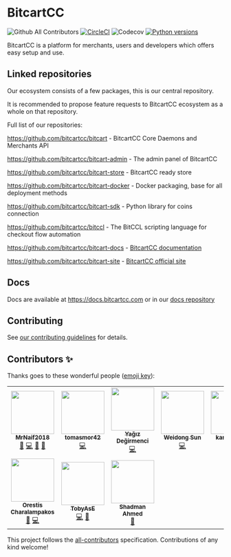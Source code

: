 # BitcartCC
![Github All Contributors](https://img.shields.io/github/all-contributors/bitcartcc/bitcart?style=flat-square)
[![CircleCI](https://circleci.com/gh/bitcartcc/bitcart.svg?style=svg)](https://circleci.com/gh/bitcartcc/bitcart)
![Codecov](https://img.shields.io/codecov/c/github/bitcartcc/bitcart?style=flat-square)
[![Python versions](https://img.shields.io/pypi/pyversions/bitcart?style=flat-square)](https://docs.bitcartcc.com)

BitcartCC is a platform for merchants, users and developers which offers easy setup and use.

Linked repositories
-------------------
Our ecosystem consists of a few packages, this is our central repository.

It is recommended to propose feature requests to BitcartCC ecosystem as a whole on that repository.

Full list of our repositories:

https://github.com/bitcartcc/bitcart - BitcartCC Core Daemons and Merchants API

https://github.com/bitcartcc/bitcart-admin - The admin panel of BitcartCC

https://github.com/bitcartcc/bitcart-store - BitcartCC ready store

https://github.com/bitcartcc/bitcart-docker - Docker packaging, base for all deployment methods

https://github.com/bitcartcc/bitcart-sdk - Python library for coins connection

https://github.com/bitcartcc/bitccl - The BitCCL scripting language for checkout flow automation

https://github.com/bitcartcc/bitcart-docs - [BitcartCC documentation](https://docs.bitcartcc.com)

https://github.com/bitcartcc/bitcart-site - [BitcartCC official site](https://bitcartcc.com)

Docs
----
Docs are available at https://docs.bitcartcc.com or in our [docs repository](https://github.com/bitcartcc/bitcart-docs)

Contributing
------------
See [our contributing guidelines](https://github.com/bitcartcc/bitcart/blob/master/CONTRIBUTING.md) for details.

## Contributors ✨

Thanks goes to these wonderful people ([emoji key](https://allcontributors.org/docs/en/emoji-key)):

<!-- ALL-CONTRIBUTORS-LIST:START - Do not remove or modify this section -->
<!-- prettier-ignore-start -->
<!-- markdownlint-disable -->
<table>
  <tr>
    <td align="center"><a href="https://github.com/MrNaif2018"><img src="https://avatars3.githubusercontent.com/u/39452697?v=4" width="100px;" alt=""/><br /><sub><b>MrNaif2018</b></sub></a><br /><a href="#maintenance-MrNaif2018" title="Maintenance">🚧</a> <a href="https://github.com/bitcartcc/bitcart/commits?author=MrNaif2018" title="Code">💻</a> <a href="https://github.com/bitcartcc/bitcart/commits?author=MrNaif2018" title="Documentation">📖</a> <a href="#design-MrNaif2018" title="Design">🎨</a></td>
    <td align="center"><a href="https://github.com/tomasmor42"><img src="https://avatars2.githubusercontent.com/u/42064734?v=4" width="100px;" alt=""/><br /><sub><b>tomasmor42</b></sub></a><br /><a href="https://github.com/bitcartcc/bitcart/commits?author=tomasmor42" title="Code">💻</a></td>
    <td align="center"><a href="https://github.com/yagicandegirmenci"><img src="https://avatars3.githubusercontent.com/u/62724709?v=4" width="100px;" alt=""/><br /><sub><b>Yağız Değirmenci</b></sub></a><br /><a href="https://github.com/bitcartcc/bitcart/commits?author=yagicandegirmenci" title="Code">💻</a></td>
    <td align="center"><a href="https://github.com/xiaoxianma"><img src="https://avatars0.githubusercontent.com/u/3086064?v=4" width="100px;" alt=""/><br /><sub><b>Weidong Sun</b></sub></a><br /><a href="https://github.com/bitcartcc/bitcart/commits?author=xiaoxianma" title="Code">💻</a></td>
    <td align="center"><a href="https://github.com/kartecianos"><img src="https://avatars2.githubusercontent.com/u/43797783?v=4" width="100px;" alt=""/><br /><sub><b>kartecianos</b></sub></a><br /><a href="https://github.com/bitcartcc/bitcart/commits?author=kartecianos" title="Code">💻</a></td>
    <td align="center"><a href="https://github.com/arynn-gupta"><img src="https://avatars0.githubusercontent.com/u/61794851?v=4" width="100px;" alt=""/><br /><sub><b>CYBORG</b></sub></a><br /><a href="#design-arynn-gupta" title="Design">🎨</a></td>
    <td align="center"><a href="https://github.com/SakshamSingh-v2"><img src="https://avatars1.githubusercontent.com/u/55451173?v=4" width="100px;" alt=""/><br /><sub><b>Saksham Singh</b></sub></a><br /><a href="#design-SakshamSingh-v2" title="Design">🎨</a></td>
  </tr>
  <tr>
    <td align="center"><a href="https://github.com/orestischaral"><img src="https://avatars1.githubusercontent.com/u/33599092?v=4" width="100px;" alt=""/><br /><sub><b>Orestis Charalampakos</b></sub></a><br /><a href="#design-orestischaral" title="Design">🎨</a> <a href="https://github.com/bitcartcc/bitcart/commits?author=orestischaral" title="Code">💻</a></td>
    <td align="center"><a href="http://tobyase.de/"><img src="https://avatars0.githubusercontent.com/u/6002167?v=4" width="100px;" alt=""/><br /><sub><b>TobyAsE</b></sub></a><br /><a href="https://github.com/bitcartcc/bitcart/commits?author=TobyAsE" title="Code">💻</a> <a href="#design-TobyAsE" title="Design">🎨</a></td>
    <td align="center"><a href="https://github.com/Shadman-Ahmed-Chowdhury"><img src="https://avatars3.githubusercontent.com/u/46925021?v=4" width="100px;" alt=""/><br /><sub><b>Shadman Ahmed</b></sub></a><br /><a href="#design-Shadman-Ahmed-Chowdhury" title="Design">🎨</a></td>
  </tr>
</table>

<!-- markdownlint-enable -->
<!-- prettier-ignore-end -->
<!-- ALL-CONTRIBUTORS-LIST:END -->

This project follows the [all-contributors](https://github.com/all-contributors/all-contributors) specification. Contributions of any kind welcome!
